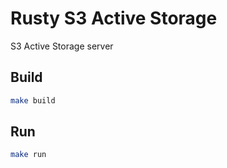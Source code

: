 # Rusty S3 Active Storage

S3 Active Storage server

## Build

```bash
make build
```

## Run

```bash
make run
```
